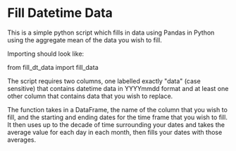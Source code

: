 # Fill Datetime Data

This is a simple python script which fills in data using Pandas in Python using the aggregate mean of the data you wish to fill. 

Importing should look like:

from fill_dt_data import fill_data

The script requires two columns, one labelled exactly "data" (case sensitive) that contains datetime data in YYYYmmdd format and at least one other column that contains data that you wish to replace.

The function takes in a DataFrame, the name of the column that you wish to fill, and the starting and ending dates for the time frame that you wish to fill. It then uses up to the decade of time surrounding your dates and takes the average value for each day in each month, then fills your dates with those averages.
